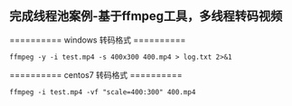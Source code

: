 ## 完成线程池案例-基于ffmpeg工具，多线程转码视频

========== windows 转码格式 ==========
```shell
ffmpeg -y -i test.mp4 -s 400x300 400.mp4 > log.txt 2>&1
```

 
========== centos7 转码格式 ==========
```shell
ffmpeg -i test.mp4 -vf "scale=400:300" 400.mp4
```


